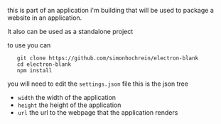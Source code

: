 this is part of an application i'm building that will be used to package a website in an application.

It also can be used as a standalone project

to use you can
```
   git clone https://github.com/simonhochrein/electron-blank
   cd electron-blank
   npm install
```
you will need to edit the ```settings.json``` file
this is the json tree
* ```width``` the width of the application
* ```height``` the height of the application
* ```url``` the url to the webpage that the application renders
